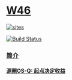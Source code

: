 ﻿# [W46](https://github.com/OS-Q/W46)

[![sites](http://182.61.61.133/link/resources/OSQ.png)](http://www.OS-Q.com)

[![Build Status](https://github.com/OS-Q/W46/workflows/CI/badge.svg)](https://github.com/OS-Q/W46/actions/workflows/CI.yml)

### [简介](http://WWW.OS-Q.COM/W46)


#### [源圈OS-Q: 起点决定收益](http://www.OS-Q.com)
